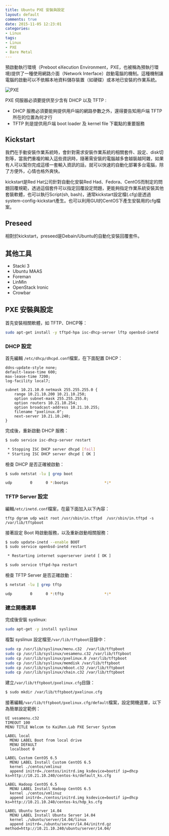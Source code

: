 ```yaml
---
title: Ubuntu PXE 安裝與設定
layout: default
comments: true
date: 2015-11-05 12:23:01
categories:
- Linux
tags:
- Linux
- PXE
- Bare Metal
---
```

預啟動執行環境（Preboot eXecution Environment，PXE，也被稱為預執行環境)提供了一種使用網路介面（Network Interface）啟動電腦的機制。這種機制讓電腦的啟動可以不依賴本地資料儲存裝置（如硬碟）或本地已安裝的作業系統。

![PXE](/images/pxe.png)

<!--more-->


PXE 伺服器必須要提供至少含有 DHCP 以及 TFTP :
* DHCP 服務必須要能夠提供用戶端的網路參數之外，還得要告知用戶端 TFTP 所在的位置為何才行
* TFTP 則是提供用戶端 boot loader 及 kernel file 下載點的重要服務

## Kickstart
我們在手動安裝作業系統時，會針對需求安裝作業系統的相關套件、設定、disk切割等，當我們重複的輸入這些資訊時，隨著需安裝的電腦越多會越裝越阿雜，如果有人可以幫你完成這樣一套輸入資訊的話，就可以快速的自動化部署多台電腦，除了方便外，心情也格外爽快。

kickstart是Red Hat公司針對自動化安裝Red Had、Fedora、CentOS而制定的問題回覆規範，透過這個套件可以指定回覆設定問題，更能夠指定作業系統安裝其他套裝軟體，也可以執行Script(sh, bash)，通常kickstart設定檔(.cfg)是透過system-config-kickstart產生。也可以利用GUI的CentOS下產生安裝用的cfg檔案。

## Preseed
相對於kickstart，preseed是Debain/Ubuntu的自動化安裝回覆套件。

## 其他工具
* Stacki 3
* Ubuntu MAAS
* Foreman
* LinMin
* OpenStack Ironic
* Crowbar

## PXE 安裝與設定
首先安裝相關軟體，如 TFTP、DHCP等：
```sh
sudo apt-get install -y tftpd-hpa isc-dhcp-server lftp openbsd-inetd
```

### DHCP 設定
首先編輯 `/etc/dhcp/dhcpd.conf`檔案，在下面配置 DHCP：
```
ddns-update-style none;
default-lease-time 600;
max-lease-time 7200;
log-facility local7;

subnet 10.21.10.0 netmask 255.255.255.0 {
    range 10.21.10.200 10.21.10.250;
    option subnet-mask 255.255.255.0;
    option routers 10.21.10.254;
    option broadcast-address 10.21.10.255;
    filename "pxelinux.0";
    next-server 10.21.10.240;
}
```

完成後，重新啟動 DHCP 服務：
```sh
$ sudo service isc-dhcp-server restart

 * Stopping ISC DHCP server dhcpd [fail]
 * Starting ISC DHCP server dhcpd [ OK ]
```

檢查 DHCP 是否正確被啟動：
```sh
$ sudo netstat -lu | grep boot

udp        0      0 *:bootps                *:*
```

### TFTP Server 設定
編輯`/etc/inetd.conf`檔案，在最下面加入以下內容：
```
tftp dgram udp wait root /usr/sbin/in.tftpd  /usr/sbin/in.tftpd -s /var/lib/tftpboot
```

接著設定 Boot 時啟動服務，以及重新啟動相關服務：
```sh
$ sudo update-inetd --enable BOOT
$ sudo service openbsd-inetd restart

 * Restarting internet superserver inetd [ OK ]

$ sudo service tftpd-hpa restart
```

檢查 TFTP Server 是否正確啟動：
```sh
$ netstat -lu | grep tftp

udp        0      0 *:tftp                  *:*
```

### 建立開機選單
完成後安裝 syslinux:
```sh
sudo apt-get -y install syslinux
```

複製 syslinux 設定檔至`/var/lib/tftpboot`目錄中：
```sh
sudo cp /usr/lib/syslinux/menu.c32  /var/lib/tftpboot
sudo cp /usr/lib/syslinux/vesamenu.c32 /var/lib/tftpboot
sudo cp /usr/lib/syslinux/pxelinux.0 /var/lib/tftpboot
sudo cp /usr/lib/syslinux/memdisk /var/lib/tftpboot
sudo cp /usr/lib/syslinux/mboot.c32 /var/lib/tftpboot
sudo cp /usr/lib/syslinux/chain.c32 /var/lib/tftpboot
```

建立`/var/lib/tftpboot/pxelinux.cfg`目錄：
```sh
$ sudo mkdir /var/lib/tftpboot/pxelinux.cfg
```


接著編輯`/var/lib/tftpboot/pxelinux.cfg/default`檔案，設定開機選單，以下為簡單設定範例：
```
UI vesamenu.c32
TIMEOUT 100
MENU TITLE Welcom to KaiRen.Lab PXE Server System

LABEL local
  MENU LABEL Boot from local drive
  MENU DEFAULT
  localboot 0

LABEL Custom CentOS 6.5
  MENU LABEL Install Custom CentOS 6.5
  kernel ./centos/vmlinuz
  append initrd=./centos/initrd.img ksdevice=bootif ip=dhcp ks=http://10.21.10.240/centos-ks/default_ks.cfg

LABEL Hadoop CentOS 6.5
  MENU LABEL Install Hadoop CentOS 6.5
  kernel ./centos/vmlinuz
  append initrd=./centos/initrd.img ksdevice=bootif ip=dhcp ks=http://10.21.10.240/centos-ks/hdp_ks.cfg

LABEL Ubuntu Server 14.04
  MENU LABEL Install Ubuntu Server 14.04
  kernel ./ubuntu/server/14.04/linux
  append initrd=./ubuntu/server/14.04/initrd.gz method=http://10.21.10.240/ubuntu/server/14.04/
```
